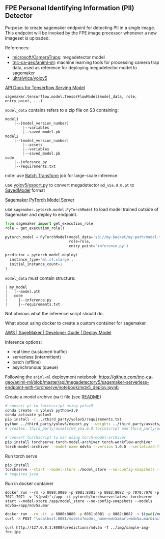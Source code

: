 FPE Personal Identifying Information (PII) Detector
---------------------------------------------------

Purpose: to create sagemaker endpoint for detecting PII in a single image. This endpoint will be invoked by the FPE image processor whenever a new imageset is uploaded.

References:
- [microsoft/CameraTraps](https://github.com/microsoft/CameraTraps): megadetector model
- [tnc-ca-geo/animl-ml](https://github.com/tnc-ca-geo/animl-ml): machine learning tools for processing camera trap data, used as reference for deploying megadetector model to sagemaker
- [ultralytics/yolov5](https://github.com/ultralytics/yolov5)

[API Docs for Tenserflow Serving Model](https://sagemaker.readthedocs.io/en/stable/frameworks/tensorflow/sagemaker.tensorflow.html#tensorflow-serving-model)

`sagemaker.tensorflow.model.TensorFlowModel(model_data, role, entry_point, ...)`

`model_data` contains refers to a zip file on S3 containing:

```
model1
    |--[model_version_number]
        |--variables
        |--saved_model.pb
model2
    |--[model_version_number]
        |--assets
        |--variables
        |--saved_model.pb
code
    |--inference.py
    |--requirements.txt
```

note: use [Batch Transform](https://github.com/aws/sagemaker-tensorflow-serving-container#creating-a-batch-transform-job) job for large-scale inference

use [yolov5/export.py](https://github.com/tnc-ca-geo/animl-ml/blob/master/api/megadetectorv5/yolov5/export.py) to convert megadetector `md_v5a.0.0.pt` to [SavedModel](https://www.tensorflow.org/guide/saved_model) format

[Sagemaker PyTorch Model Server](https://sagemaker.readthedocs.io/en/stable/frameworks/pytorch/using_pytorch.html#id4)

use `sagemaker.pytorch.model.PyTorchModel` to load model trained outside of Sagemaker and deploy to endpoint.

```py
from sagemaker import get_execution_role
role = get_execution_role()

pytorch_model = PyTorchModel(model_data='s3://my-bucket/my-path/model.tar.gz'
                             role=role,
                             entry_point='inference.py')

predictor = pytorch_model.deploy(
  instance_type='ml.c4.xlarge',
  initial_instance_count=1
)
```

`model_data` must contain structure:
```
| my_model
|   |--model.pth
|   code
|     |--inference.py
|     |--requirements.txt
```

Not obvious what the inference script should do.

What about using docker to create a custom container for sagemaker.

[AWS | SageMaker | Developer Guide | Deploy Model](https://docs.amazonaws.cn/en_us/sagemaker/latest/dg/deploy-model.html)

Inference options:
- real time (sustained traffic)
- serverless (intermittent)
- batch (offline)
- asynchronous (queue)

Following the `animl-ml` deployment notebook: https://github.com/tnc-ca-geo/animl-ml/blob/master/api/megadetectorv5/sagemaker-serverless-endpoint-with-torchserve/notebook/mdv5_deploy.ipynb

Create a model archive (`mar`) file (see [README](https://github.com/tnc-ca-geo/animl-ml/blob/master/api/megadetectorv5/README.md))

```sh
# convert pt to torchscript using yolov5
conda create -n yolov5 python=3.9
conda activate yolov5
pip install -r ../third_party/yolov5/requirements.txt
python ../third_party/yolov5/export.py --weights ../third_party/assets/md_v5a.0.0.pt --img 640 640 --batch 1
# creates: third_party/assets/md_v5a.0.0.torchscript and third_party/assets/md_v5a.0.0.onnx

# convert torchscript to mar using torch-model-archiver
pip install torchserve torch-model-archiver torch-workflow-archiver
torch-model-archiver --model-name mdv5a --version 1.0.0 --serialized-file ../third_party/assets/md_v5a.0.0.torchscript --extra-files index_to_name.json --handler mdv5a-handler.py
```

Run torch serve

```sh
pip install 
torchserve --start --model-store ./model_store --no-config-snapshots --models mdv5a=./mdv5a.mar
# requires java
```

Run in docker container

```
docker run --rm -p 8080:8080 -p 8081:8081 -p 8082:8082 -p 7070:7070 -p 7071:7071 -v "$(pwd)":/app -it pytorch/torchserve:latest torchserve --start --model-store /app/model_store --no-config-snapshots --models mdv5a=/app/mdv5a.mar
```

```sh
docker run --rm -it -p 8080:8080 -p 8081:8081 -p 8082:8082 -v $(pwd)/model_store:/home/model-server/model-store pytorch/torchserve:latest-cpu
curl -X POST "localhost:8081/models?model_name=mdv5a&url=mdv5a.mar&initial_workers=4"
```

```
curl http://127.0.0.1:8080/predictions/mdv5a -T ../img/sample-img-fox.jpg
```